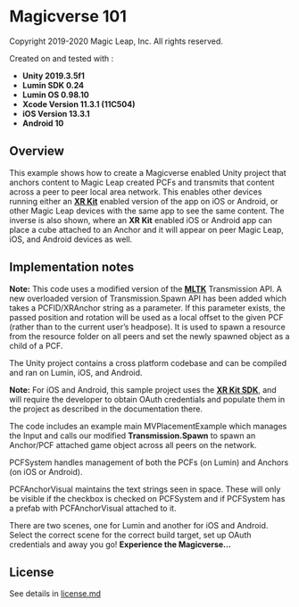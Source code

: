 # Magicverse 101

Copyright 2019-2020 Magic Leap, Inc. All rights reserved.

Created on and tested with :

* **Unity 2019.3.5f1**
* **Lumin SDK 0.24**
* **Lumin OS 0.98.10**
* **Xcode Version 11.3.1 (11C504)**
* **iOS Version 13.3.1**
* **Android 10**

## Overview

This example shows how to create a Magicverse enabled Unity project that anchors content to Magic Leap created PCFs and transmits that content across a peer to peer local area network. This enables other devices running either an [**XR Kit**](https://developer.magicleap.com/downloads/magicversesdk) enabled version of the app on iOS or Android, or other Magic Leap devices with the same app to see the same content. The inverse is also shown, where an **XR Kit** enabled iOS or Android app can place a cube attached to an Anchor and it will appear on peer Magic Leap, iOS, and Android devices as well. 

## Implementation notes
**Note:** This code uses a modified version of the [**MLTK**](https://developer.magicleap.com/learn/guides/magic-leap-toolkit-overview) Transmission API. A new overloaded version of Transmission.Spawn API has been added which takes a PCFID/XRAnchor string as a parameter. If this parameter exists, the passed position and rotation will be used as a local offset to the given PCF (rather than to the current user’s headpose). It is used to spawn a resource from the resource folder on all peers and set the newly spawned object as a child of a PCF.

The Unity project contains a cross platform codebase and can be compiled and ran on Lumin, iOS, and Android. 

**Note:** For iOS and Android, this sample project uses the [**XR Kit SDK**](https://developer.magicleap.com/downloads/magicversesdk), and will require the developer to obtain OAuth credentials and populate them in the project as described in the documentation there.

The code includes an example main MVPlacementExample which manages the Input and calls our modified **Transmission.Spawn** to spawn an Anchor/PCF attached game object across all peers on the network. 

PCFSystem handles management of both the PCFs (on Lumin) and Anchors (on iOS or Android). 

PCFAnchorVisual maintains the text strings seen in space. These will only be visible if the checkbox is checked on PCFSystem and if PCFSystem has a prefab with PCFAnchorVisual attached to it. 

There are two scenes, one for Lumin and another for iOS and Android. Select the correct scene for the correct build target, set up OAuth credentials and away you go! **Experience the Magicverse…**

## License

See details in [license.md](license.md)
